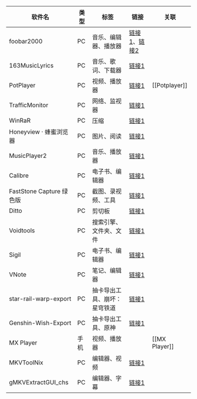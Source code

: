 | 软件名                   | 类型  | 标签             | 链接                                                                                                  | 关联            |
| --------------------- | --- | -------------- | --------------------------------------------------------------------------------------------------- | ------------- |
| foobar2000            | PC  | 音乐、编辑器、播放器     | [链接1](https://dream7180.gitee.io/2023/foobox-release/)、[链接2](https://www.nljs.site/foobar2000.html) |               |
| 163MusicLyrics        | PC  | 音乐、歌词、下载器      | [链接1](https://github.com/jitwxs/163MusicLyrics/releases)                                            |               |
| PotPlayer             | PC  | 视频、播放器         | [链接1](https://t1.daumcdn.net/potplayer/PotPlayer/Version/Latest/PotPlayerSetup64.exe)               | [[Potplayer]] |
| TrafficMonitor        | PC  | 网络、监视器         | [链接1](https://github.com/zhongyang219/TrafficMonitor)                                               |               |
| WinRaR                | PC  | 压缩             | [链接1](https://www.rarlab.com)                                                                       |               |
| Honeyview · 蜂蜜浏览器     | PC  | 图片、阅读          | [链接1](https://www.bandisoft.com/honeyview)                                                          |               |
| MusicPlayer2          | PC  | 音乐、播放器         | [链接1](https://github.com/zhongyang219/MusicPlayer2/releases)                                        |               |
| Calibre               | PC  | 电子书、编辑器        | [链接1](https://calibre-ebook.com/)                                                                   |               |
| FastStone Capture 绿色版 | PC  | 截图、录视频、工具      | [链接1](https://www.423down.com/660.html)                                                             |               |
| Ditto                 | PC  | 剪切板            | [链接1](https://ditto-cp.sourceforge.io)                                                              |               |
| Voidtools             | PC  | 搜索引擎、文件夹、文件    | [链接1](https://www.voidtools.com/zh-cn/downloads)                                                    |               |
| Sigil                 | PC  | 电子书、编辑器        | [链接1](https://sigil-ebook.com/sigil/download)                                                       |               |
| VNote                 | PC  | 笔记、编辑器         | [链接1](https://github.com/vnotex/vnote/releases/tag/continuous-build)                                |               |
| star-rail-warp-export | PC  | 抽卡导出工具、崩坏：星穹铁道 | [链接1](https://github.com/biuuu/star-rail-warp-export)                                               |               |
| Genshin-Wish-Export   | PC  | 抽卡导出工具、原神      | [链接1](https://github.com/biuuu/genshin-wish-export)                                                 |               |
| MX Player             | 手机  | 视频、播放器         |                                                                                                     | [[MX Player]] |
| MKVToolNix            | PC  | 编辑器、视频         | [链接1](https://www.fosshub.com/MKVToolNix.html)                                                      |               |
| gMKVExtractGUI_chs    | PC  | 编辑器、字幕         | [链接1](https://github.com/hooke007/gMKVExtractGUI_chs)                                               |               |
